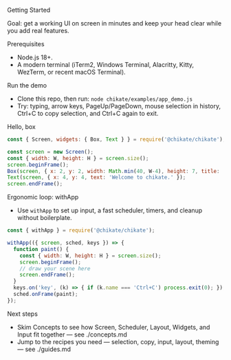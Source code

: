 Getting Started

Goal: get a working UI on screen in minutes and keep your head clear while you add real features.

Prerequisites
- Node.js 18+.
- A modern terminal (iTerm2, Windows Terminal, Alacritty, Kitty, WezTerm, or recent macOS Terminal).

Run the demo
- Clone this repo, then run: `node chikate/examples/app_demo.js`
- Try: typing, arrow keys, PageUp/PageDown, mouse selection in history, Ctrl+C to copy selection, and Ctrl+C again to exit.

Hello, box
```js
const { Screen, widgets: { Box, Text } } = require('@chikate/chikate');

const screen = new Screen();
const { width: W, height: H } = screen.size();
screen.beginFrame();
Box(screen, { x: 2, y: 2, width: Math.min(40, W-4), height: 7, title: 'Hello' });
Text(screen, { x: 4, y: 4, text: 'Welcome to chikate.' });
screen.endFrame();
```

Ergonomic loop: withApp
- Use `withApp` to set up input, a fast scheduler, timers, and cleanup without boilerplate.
```js
const { withApp } = require('@chikate/chikate');

withApp(({ screen, sched, keys }) => {
  function paint() {
    const { width: W, height: H } = screen.size();
    screen.beginFrame();
    // draw your scene here
    screen.endFrame();
  }
  keys.on('key', (k) => { if (k.name === 'Ctrl+C') process.exit(0); });
  sched.onFrame(paint);
});
```

Next steps
- Skim Concepts to see how Screen, Scheduler, Layout, Widgets, and Input fit together — see ./concepts.md
- Jump to the recipes you need — selection, copy, input, layout, theming — see ./guides.md
